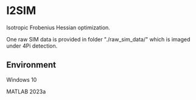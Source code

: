 # I2SIM
Isotropic Frobenius Hessian optimization.

One raw SIM data is provided in folder "./raw_sim_data/" which is imaged under 4Pi detection.
## Environment
Windows 10

MATLAB 2023a
